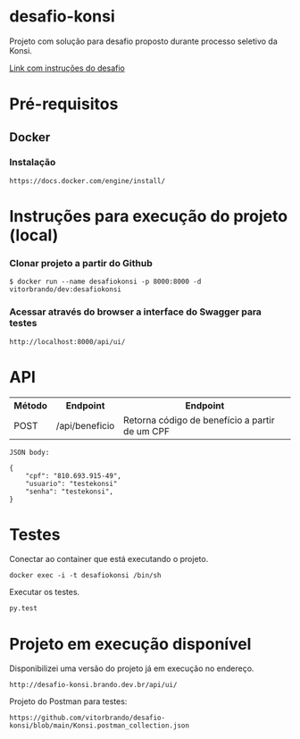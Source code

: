 # desafio-konsi

Projeto com solução para desafio proposto durante processo seletivo da Konsi.

<a href="https://gist.github.com/gustavoaraujofe/265c43b8b1df2dc4d6dd7e28959371d4">Link com instruções do desafio</a>

# Pré-requisitos

## Docker 

### Instalação

    https://docs.docker.com/engine/install/

# Instruções para execução do projeto (local)

### Clonar projeto a partir do Github

    $ docker run --name desafiokonsi -p 8000:8000 -d vitorbrando/dev:desafiokonsi

### Acessar através do browser a interface do Swagger para testes

    http://localhost:8000/api/ui/

# API

<table>
<tr>
    <th>Método</th>
    <th>Endpoint</th>
    <th>Endpoint</th>
</tr>
<tr>
    <td>POST</td>
    <td>​/api/beneficio</td>
    <td>Retorna código de benefício a partir de um CPF</td>
</tr>
</table>

    JSON body:

    {
        "cpf": "810.693.915-49",
        "usuario": "testekonsi"
        "senha": "testekonsi",  
    }

# Testes

Conectar ao container que está executando o projeto.

    docker exec -i -t desafiokonsi /bin/sh

Executar os testes.

    py.test

# Projeto em execução disponível 

Disponibilizei uma versão do projeto já em execução no endereço.

    http://desafio-konsi.brando.dev.br/api/ui/


Projeto do Postman para testes:

    https://github.com/vitorbrando/desafio-konsi/blob/main/Konsi.postman_collection.json
